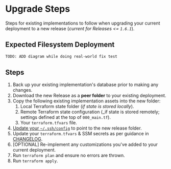 # Upgrade Steps
Steps for existing implementations to follow when upgrading your current deployment to a new release (_current for Releases <= `1.6.1`_).

## Expected Filesystem Deployment
```bash
TODO: ADD diagram while doing real-world fix test
```

## Steps
1. Back up your existing implementation's database prior to making any changes.
1. Download the new Release as a **peer folder** to your existing deployment.
1. Copy the following existing implementation assets into the new folder:
    1. Local Terraform state folder (_if state is stored locally_).
    1. Remote Terraform state configuration (_if state is stored remotely; settings defined at the top of `000_main.tf`).
    1. Your `terraform.tfvars` file.
1. [Update your `~/.ssh/config`](../documentation/setup/prepare_openssh.md) to point to the new release folder.
1. Update your `terraform.tfvars` & SSM secrets as per guidance in [CHANGELOG](../CHANGELOG.md#configuration-file-changes).
1. [OPTIONAL] Re-implement any customizations you've added to your current deployment.
1. Run `terraform plan` and ensure no errors are thrown.
1. Run `terraform apply`.



